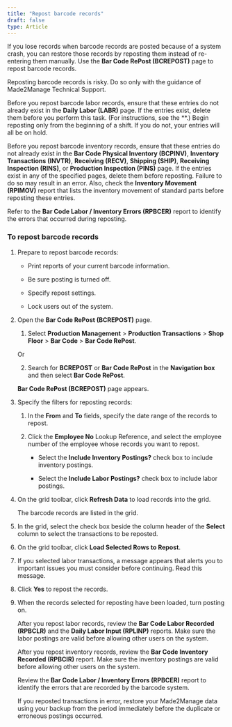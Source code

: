 ```yaml
---
title: "Repost barcode records"
draft: false
type: Article 
---
```


If you lose records when barcode records are posted because of a system crash, you can restore those records by reposting them instead of re-entering them manually. Use the **Bar Code RePost (BCREPOST)** page to repost barcode records.

Reposting barcode records is risky. Do so only with the guidance of Made2Manage Technical Support.

Before you repost barcode labor records, ensure that these entries do not already exist in the **Daily Labor (LABR)** page. If the entries exist, delete them before you perform this task. (For instructions, see the **.) Begin reposting only from the beginning of a shift. If you do not, your entries will all be on hold.

Before you repost barcode inventory records, ensure that these entries do not already exist in the **Bar Code Physical Inventory (BCPINV)**, **Inventory Transactions (INVTR)**, **Receiving (RECV)**, **Shipping (SHIP)**, **Receiving Inspection (RINS)**, or **Production Inspection (PINS)** page. If the entries exist in any of the specified pages, delete them before reposting. Failure to do so may result in an error. Also, check the **Inventory Movement (RPIMOV)** report that lists the inventory movement of standard parts before reposting these entries.

Refer to the **Bar Code Labor / Inventory Errors (RPBCER)** report to identify the errors that occurred during reposting.

### To repost barcode records

1. Prepare to repost barcode records:

    - Print reports of your current barcode information.



    - Be sure posting is turned off.



    - Specify repost settings.



    - Lock users out of the system.



2. Open the **Bar Code RePost (BCREPOST)** page.

    1. Select **Production Management** \> **Production Transactions** \> **Shop Floor** \> **Bar Code** \> **Bar Code RePost**.

    Or

    2. Search for **BCREPOST** or **Bar Code RePost** in the **Navigation box** and then select **Bar Code RePost**.

    **Bar Code RePost (BCREPOST)** page appears.

3. Specify the filters for reposting records:

    1. In the **From** and **To** fields, specify the date range of the records to repost.

    2. Click the **Employee No** Lookup Reference, and select the employee number of the employee whose records you want to repost.

        - Select the **Include Inventory Postings?** check box to include inventory postings.

        - Select the **Include Labor Postings?** check box to include labor postings.

4. On the grid toolbar, click **Refresh Data** to load records into the grid.

    The barcode records are listed in the grid.

5. In the grid, select the check box beside the column header of the **Select** column to select the transactions to be reposted.

6. On the grid toolbar, click **Load Selected Rows to Repost**.

7. If you selected labor transactions, a message appears that alerts you to important issues you must consider before continuing. Read this message.

8. Click **Yes** to repost the records.

9. When the records selected for reposting have been loaded, turn posting on.



    After you repost labor records, review the **Bar Code Labor Recorded (RPBCLR)** and the **Daily Labor Input (RPLINP)** reports. Make sure the labor postings are valid before allowing other users on the system.

    After you repost inventory records, review the **Bar Code Inventory Recorded (RPBCIR)** report. Make sure the inventory postings are valid before allowing other users on the system.

    Review the **Bar Code Labor / Inventory Errors (RPBCER)** report to identify the errors that are recorded by the barcode system.

    If you reposted transactions in error, restore your Made2Manage data using your backup from the period immediately before the duplicate or erroneous postings occurred.

​